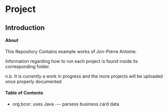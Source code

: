 # **Project**

## **Introduction**

#### **About**

This Repository Contains example works of Jon-Pierre Antoine.

Information regarding how to run each project is found inside its corresponding folder.

n.b. It is currently a work in progress and the more projects will be
uploaded once properly documented

#### **Table of Contents**

* org.bcor: uses Java --- parsess business card data
